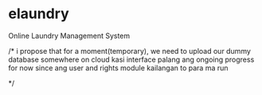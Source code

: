 # elaundry
Online Laundry Management System

/*
i propose that for a moment(temporary),
we need to upload our dummy database somewhere on cloud
kasi interface palang ang ongoing progress for now
since ang user and rights module kailangan to para ma run

*/
